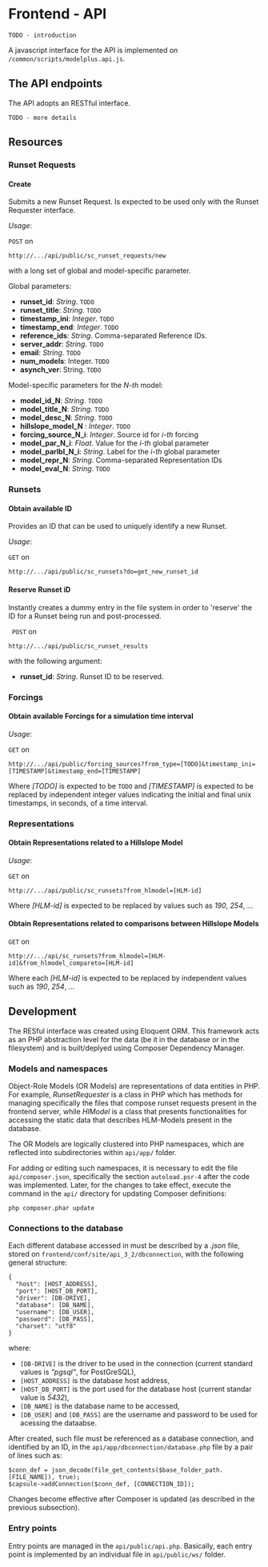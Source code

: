 # Frontend - API

```
TODO - introduction
```

A javascript interface for the API is implemented on ```/common/scripts/modelplus.api.js```.

## The API endpoints

The API adopts an RESTful interface.

```
TODO - more details
```

## Resources

### Runset Requests

#### Create

Submits a new Runset Request. 
Is expected to be used only with the Runset Requester interface.

*Usage*:

```POST``` on

```
http://.../api/public/sc_runset_requests/new
```

with a long set of global and model-specific parameter.

Global parameters:

- **runset_id**: *String*. ```TODO```
- **runset_title**: *String*. ```TODO```
- **timestamp_ini**: *Integer*. ```TODO```
- **timestamp_end**: *Integer*. ```TODO```
- **reference_ids**: *String*. Comma-separated Reference IDs.
- **server_addr**: *String*. ```TODO```
- **email**: *String*. ```TODO```
- **num_models**: Integer. ```TODO```
- **asynch_ver**: String. ```TODO```

Model-specific parameters for the *N-th* model:

- **model\_id\_N**: *String*. ```TODO```
- **model\_title\_N**: *String*. ```TODO```
- **model\_desc\_N**: *String*. ```TODO```
- **hillslope\_model\_N** : *Integer*. ```TODO```
- **forcing\_source\_N\_i**: *Integer*. Source id for *i-th* forcing
- **model\_par\_N\_i**: *Float*. Value for the *i-th* global parameter
- **model\_parlbl\_N\_i**: *String*. Label for the *i-th* global parameter
- **model\_repr\_N**: *String*. Comma-separated Representation IDs
- **model\_eval\_N**: *String*. ```TODO``` 

### Runsets

#### Obtain available ID

Provides an ID that can be used to uniquely identify a new Runset.  

*Usage*:

```GET``` on

```
http://.../api/public/sc_runsets?do=get_new_runset_id
```

#### Reserve Runset iD

Instantly creates a dummy entry in the file system in order to 'reserve' the ID for a Runset being run and post-processed.

``` POST``` on

```
http://.../api/public/sc_runset_results
```

with the following argument:
- **runset_id**: *String*. Runset ID to be reserved.

### Forcings

#### Obtain available Forcings for a simulation time interval

*Usage*:

```GET``` on

```
http://.../api/public/forcing_sources?from_type=[TODO]&timestamp_ini=[TIMESTAMP]&timestamp_end=[TIMESTAMP]
``` 

Where *[TODO]* is expected to be ```TODO``` and *[TIMESTAMP]* is expected to be replaced by independent integer values indicating the initial and final unix timestamps, in seconds, of a time interval.

### Representations

#### Obtain Representations related to a Hillslope Model

*Usage*:

```GET``` on

```
http://.../api/public/sc_runsets?from_hlmodel=[HLM-id]
``` 

Where *[HLM-id]* is expected to be replaced by values such as *190*, *254*, ...

#### Obtain Representations related to comparisons between Hillslope Models

```GET``` on

```
http://.../api/sc_runsets?from_hlmodel=[HLM-id]&from_hlmodel_compareto=[HLM-id]  
```

Where each *[HLM-id]* is expected to be replaced by independent values such as *190*, *254*, ...

## Development

The RESful interface was created using Eloquent ORM. This framework acts as an PHP abstraction level for the data (be it in the database or in the filesystem) and is built/deplyed using Composer Dependency Manager.

### Models and namespaces

Object-Role Models (OR Models) are representations of data entities in PHP. For example, *RunsetRequester* is a class in PHP which has methods for managing specifically the files that compose runset requests present in the frontend server, while *HlModel* is a class that presents functionalities for accessing the static data that describes HLM-Models present in the database.

The OR Models are logically clustered into PHP namespaces, which are reflected into subdirectories within ```api/app/``` folder.

For adding or editing such namespaces, it is necessary to edit the file ```api/composer.json```, specifically the section ```autoload.psr-4``` after the code was implemented. Later, for the changes to take effect, execute the command in the ```api/``` directory for updating Composer definitions:

```
php composer.phar update
```

### Connections to the database

Each different database accessed in must be described by a *.json* file, stored on ```frontend/conf/site/api_3_2/dbconnection```, with the following general structure:

```
{
  "host": [HOST_ADDRESS],
  "port": [HOST_DB_PORT],
  "driver": [DB-DRIVE],
  "database": [DB_NAME],
  "username": [DB_USER],
  "password": [DB_PASS],
  "charset": "utf8"
}
```

where:
- ```[DB-DRIVE]``` is the driver to be used in the connection (current standard values is *"pgsql"*, for PostGreSQL), 
- ```[HOST_ADDRESS]``` is the database host address,
- ```[HOST_DB_PORT]``` is the port used for the database host (current standar value is *5432*),
- ```[DB_NAME]``` is the database name to be accessed,
- ```[DB_USER]``` and ```[DB_PASS]``` are the username and password to be used for acessing the dataabse.

After created, such file must be referenced as a database connection, and identified by an ID, in the ```api/app/dbconnection/database.php``` file by a pair of lines such as:

```
$conn_def = json_decode(file_get_contents($base_folder_path.[FILE_NAME]), true);
$capsule->addConnection($conn_def, [CONNECTION_ID]);
```

Changes become effective after Composer is updated (as described in the previous subsection).

### Entry points

Entry points are managed in the ```api/public/api.php```. Basically, each entry point is implemented by an individual file in ```api/public/ws/``` folder.
